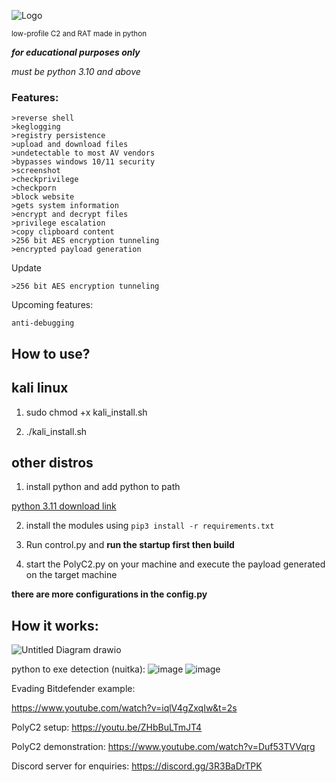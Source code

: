 ![Logo](https://user-images.githubusercontent.com/93959737/227761863-3b2efb48-5933-4eb1-9442-1b3855594855.png)

<small>low-profile C2 and RAT made in python</small>

***for educational purposes only***

*must be python 3.10 and above*

### Features:

```
>reverse shell
>keglogging
>registry persistence
>upload and download files
>undetectable to most AV vendors
>bypasses windows 10/11 security
>screenshot
>checkprivilege
>checkporn
>block website
>gets system information
>encrypt and decrypt files 
>privilege escalation
>copy clipboard content
>256 bit AES encryption tunneling
>encrypted payload generation
``` 

Update
```
>256 bit AES encryption tunneling
```

Upcoming features:
```
anti-debugging
```

## **How to use?**

## **kali linux** 

1. sudo chmod +x  kali_install.sh

2. ./kali_install.sh 

## **other distros**

1. install python and add python to path

 [python 3.11 download link](https://www.python.org/downloads/release/python-3113/)


2. install the modules using 
```pip3 install -r requirements.txt```


3. Run control.py and **run the startup first then build**


4. start the PolyC2.py on your machine and execute the payload generated on the target machine


**there are more configurations in the config.py**



## **How it works:**

![Untitled Diagram drawio](https://user-images.githubusercontent.com/93959737/227842545-05f3a8ed-c946-49d5-bea3-60ccd8cffc8b.png)


python to exe detection (nuitka):
![image](https://user-images.githubusercontent.com/93959737/222945408-82b23489-eda3-4b32-b3cd-4f3498683d22.png)
![image](https://user-images.githubusercontent.com/93959737/227819565-e770a928-0f1e-4cd7-823d-67f08948a68b.png)


Evading Bitdefender example:

https://www.youtube.com/watch?v=iqlV4gZxqIw&t=2s

PolyC2 setup:
https://youtu.be/ZHbBuLTmJT4


PolyC2 demonstration:
https://www.youtube.com/watch?v=Duf53TVVqrg


Discord server for enquiries:
https://discord.gg/3R3BaDrTPK
